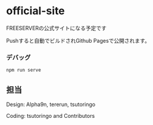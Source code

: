 # official-site
FREESERVERの公式サイトになる予定です

Pushすると自動でビルドされGithub Pagesで公開されます。

### デバッグ
```
npm run serve
```

## 担当
Design: Alpha9n, tererun, tsutoringo

Coding: tsutoringo and Contributors